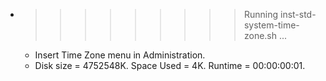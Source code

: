 * >>>>>>>>> Running inst-std-system-time-zone.sh ...
  * Insert Time Zone menu in Administration.
  * Disk size = 4752548K. Space Used = 4K. Runtime = 00:00:00:01.
